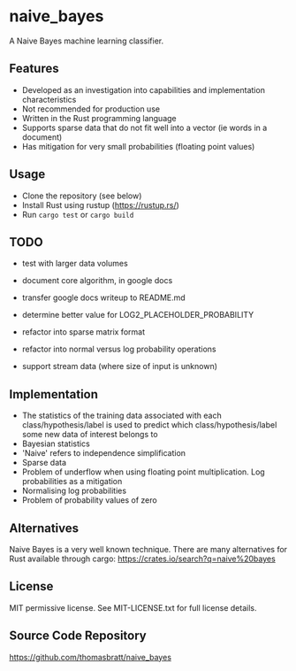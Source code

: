 # naive_bayes

A Naive Bayes machine learning classifier.

Features
-------

* Developed as an investigation into capabilities and implementation characteristics
* Not recommended for production use
* Written in the Rust programming language
* Supports sparse data that do not fit well into a vector (ie words in a document)
* Has mitigation for very small probabilities (floating point values)

Usage
-------

* Clone the repository (see below)
* Install Rust using rustup (https://rustup.rs/)
* Run `cargo test` or `cargo build`

TODO
-------

* test with larger data volumes
* document core algorithm, in google docs
* transfer google docs writeup to README.md

* determine better value for LOG2_PLACEHOLDER_PROBABILITY
* refactor into sparse matrix format
* refactor into normal versus log probability operations
* support stream data (where size of input is unknown)


Implementation
-------

* The statistics of the training data associated with each class/hypothesis/label is used to predict
which class/hypothesis/label some new data of interest belongs to
* Bayesian statistics
* 'Naive' refers to independence simplification
* Sparse data
* Problem of underflow when using floating point multiplication. Log probabilities as a mitigation
* Normalising log probabilities
* Problem of probability values of zero

Alternatives
-------

Naive Bayes is a very well known technique.
There are many alternatives for Rust available through cargo: https://crates.io/search?q=naive%20bayes

License
-------

MIT permissive license. See MIT-LICENSE.txt for full license details.

Source Code Repository
----------------------

https://github.com/thomasbratt/naive_bayes
